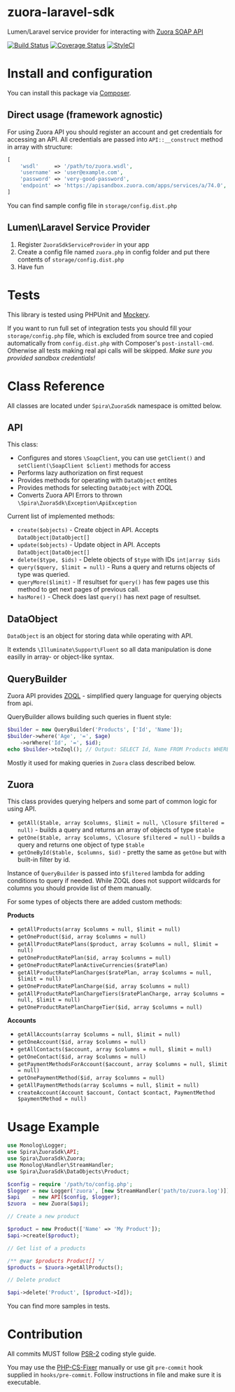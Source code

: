 # zuora-laravel-sdk
Lumen/Laravel service provider for interacting with [Zuora SOAP API](https://knowledgecenter.zuora.com/BC_Developers/SOAP_API)

[![Build Status](https://travis-ci.org/spira/zuora-laravel-sdk.svg?branch=master)](https://travis-ci.org/spira/zuora-laravel-sdk) 
[![Coverage Status](https://coveralls.io/repos/github/spira/zuora-laravel-sdk/badge.svg?branch=master)](https://coveralls.io/github/spira/zuora-laravel-sdk?branch=master)
[![StyleCI](https://styleci.io/repos/50143983/shield)](https://styleci.io/repos/50143983)

# Install and configuration

You can install this package via [Composer](http://getcomposer.org).

## Direct usage (framework agnostic)

For using Zuora API you should register an account and get credentials for accessing an API.
All credentials are passed into `API::__construct` method in array with structure:
~~~ php
[
    'wsdl'     => '/path/to/zuora.wsdl',
    'username' => 'user@example.com',
    'password' => 'very-good-password',
    'endpoint' => 'https://apisandbox.zuora.com/apps/services/a/74.0',
]
~~~
You can find sample config file in `storage/config.dist.php`

## Lumen\Laravel Service Provider

1. Register `ZuoraSdkServiceProvider` in your app
2. Create a config file named `zuora.php` in config folder and put there contents of `storage/config.dist.php`
3. Have fun

# Tests

This library is tested using PHPUnit and [Mockery](http://docs.mockery.io/en/latest/index.html).

If you want to run full set of integration tests you should fill your `storage/config.php` file, which is excluded from source tree and copied automatically from `config.dist.php` with Composer's `post-install-cmd`. Otherwise all tests making real api calls will be skipped. *Make sure you provided sandbox credentials!*

# Class Reference

All classes are located under `Spira\ZuoraSdk` namespace is omitted below.

## API

This class:
* Configures and stores `\SoapClient`, you can use `getClient()` and `setClient(\SoapClient $client)` methods for access
* Performs lazy authorization on first request 
* Provides methods for operating with `DataObject` entites
* Provides methods for selecting `DataObject` with ZOQL
* Converts Zuora API Errors to thrown `\Spira\ZuoraSdk\Exception\ApiException`

Current list of implemented methods:
* `create($objects)` - Create object in API. Accepts `DataObject|DataObject[]`
* `update($objects)` - Update object in API. Accepts `DataObject|DataObject[]`
* `delete($type, $ids)` - Delete objects of `$type` with IDs `int|array $ids`
* `query($query, $limit = null)` - Runs a query and returns objects of type was queried.
* `queryMore($limit)` - If resultset for `query()` has few pages use this method to get next pages of previous call.
* `hasMore()` - Check does last `query()` has next page of resultset.

## DataObject

`DataObject` is an object for storing data while operating with API. 

It extends `\Illuminate\Support\Fluent` so all data manipulation is done easilly in array- or object-like syntax.

## QueryBuilder

Zuora API provides [ZOQL](https://knowledgecenter.zuora.com/BC_Developers/SOAP_API/M_Zuora_Object_Query_Language) - simplified query language for querying objects from api.

QueryBuilder allows building such queries in fluent style:
~~~ php
$builder = new QueryBuilder('Products', ['Id', 'Name']);
$builder->where('Age', '=', $age)
    ->orWhere('Id', '=', $id);
echo $builder->toZoql(); // Output: SELECT Id, Name FROM Products WHERE Age = 18 OR Id = 1
~~~

Mostly it used for making queries in `Zuora` class described below.

## Zuora

This class provides querying helpers and some part of common logic for using API.

* `getAll($table, array $columns, $limit = null, \Closure $filtered = null)` - builds a query and returns an array of objects of type `$table`
* `getOne($table, array $columns, \Closure $filtered = null)` - builds a query and returns one object of type `$table`
* `getOneById($table, $columns, $id)` - pretty the same as `getOne` but with built-in filter by id.

Instance of `QueryBuilder` is passed into `$filtered` lambda for adding conditions to query if needed.
While ZOQL does not support wildcards for columns you should provide list of them manually.

For some types of objects there are added custom methods:

**Products**

* `getAllProducts(array $columns = null, $limit = null)`
* `getOneProduct($id, array $columns = null)`
* `getAllProductRatePlans($product, array $columns = null, $limit = null)`
* `getOneProductRatePlan($id, array $columns = null)`
* `getOneProductRatePlanActiveCurrencies($ratePlan)`
* `getAllProductRatePlanCharges($ratePlan, array $columns = null, $limit = null)`
* `getOneProductRatePlanCharge($id, array $columns = null)`
* `getAllProductRatePlanChargeTiers($ratePlanCharge, array $columns = null, $limit = null)`
* `getOneProductRatePlanChargeTier($id, array $columns = null)`

**Accounts**

* `getAllAccounts(array $columns = null, $limit = null)`
* `getOneAccount($id, array $columns = null)`
* `getAllContacts($account, array $columns = null, $limit = null)`
* `getOneContact($id, array $columns = null)`
* `getPaymentMethodsForAccount($account, array $columns = null, $limit = null)`
* `getOnePaymentMethod($id, array $columns = null)`
* `getAllPaymentMethods(array $columns = null, $limit = null)`
* `createAccount(Account $account, Contact $contact, PaymentMethod $paymentMethod = null)`

# Usage Example

~~~ php
use Monolog\Logger;
use Spira\ZuoraSdk\API;
use Spira\ZuoraSdk\Zuora;
use Monolog\Handler\StreamHandler;
use Spira\ZuoraSdk\DataObjects\Product;

$config = require '/path/to/config.php';
$logger = new Logger('zuora', [new StreamHandler('path/to/zuora.log')]); // optional logger usage
$api    = new API($config, $logger);
$zuora  = new Zuora($api);

// Create a new product

$product = new Product(['Name' => 'My Product']);
$api->create($product);

// Get list of a products

/** @var $products Product[] */
$products = $zuora->getAllProducts();

// Delete product

$api->delete('Product', [$product->Id]);
~~~

You can find more samples in tests.

# Contribution

All commits MUST follow [PSR-2](https://github.com/php-fig/fig-standards/blob/master/accepted/PSR-2-coding-style-guide.md) coding style guide.

You may use the [PHP-CS-Fixer](https://github.com/FriendsOfPHP/PHP-CS-Fixer) manually or use git `pre-commit` hook supplied in `hooks/pre-commit`. Follow instructions in file and make sure it is executable.

